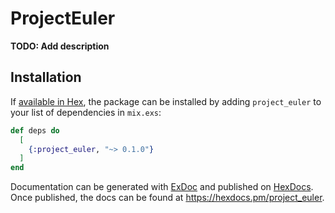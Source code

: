 # ProjectEuler

**TODO: Add description**

## Installation

If [available in Hex](https://hex.pm/docs/publish), the package can be installed
by adding `project_euler` to your list of dependencies in `mix.exs`:

```elixir
def deps do
  [
    {:project_euler, "~> 0.1.0"}
  ]
end
```

Documentation can be generated with [ExDoc](https://github.com/elixir-lang/ex_doc)
and published on [HexDocs](https://hexdocs.pm). Once published, the docs can
be found at <https://hexdocs.pm/project_euler>.


